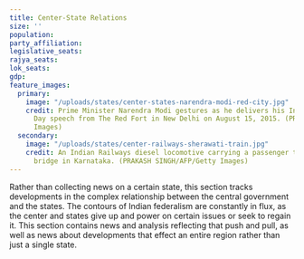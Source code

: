 ```yaml
---
title: Center-State Relations
size: ''
population: 
party_affiliation: 
legislative_seats: 
rajya_seats: 
lok_seats: 
gdp: 
feature_images:
  primary:
    image: "/uploads/states/center-states-narendra-modi-red-city.jpg"
    credit: Prime Minister Narendra Modi gestures as he delivers his Independence
      Day speech from The Red Fort in New Delhi on August 15, 2015. (PRAKASH SINGH/AFP/Getty
      Images)
  secondary:
    image: "/uploads/states/center-railways-sherawati-train.jpg"
    credit: An Indian Railways diesel locomotive carrying a passenger train on Sherawati
      bridge in Karnataka. (PRAKASH SINGH/AFP/Getty Images)
---
```


Rather than collecting news on a certain state, this section tracks developments in the complex relationship between the central government and the states. The contours of Indian federalism are constantly in flux, as the center and states give up and power on certain issues or seek to regain it. This section contains news and analysis reflecting that push and pull, as well as news about developments that effect an entire region rather than just a single state. 
